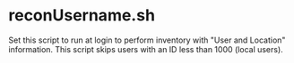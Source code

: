 reconUsername.sh
===========

Set this script to run at login to perform inventory with "User and Location"
information. This script skips users with an ID less than 1000 (local users).

